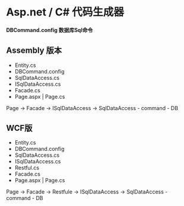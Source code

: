 # Asp.net / C# 代码生成器
#### DBCommand.config  数据库Sql命令


## Assembly 版本
* Entity.cs
* DBCommand.config
* SqlDataAccess.cs
* ISqlDataAccess.cs
* Facade.cs
* Page.aspx | Page.cs


Page -> Facade -> ISqlDataAccess -> SqlDataAccess - command - DB


## WCF版
* Entity.cs
* DBCommand.config
* SqlDataAccess.cs
* ISqlDataAccess.cs
* Restful.cs
* Facade.cs
* Page.aspx | Page.cs


Page -> Facade -> Restfule -> ISqlDataAccess -> SqlDataAccess - command - DB
